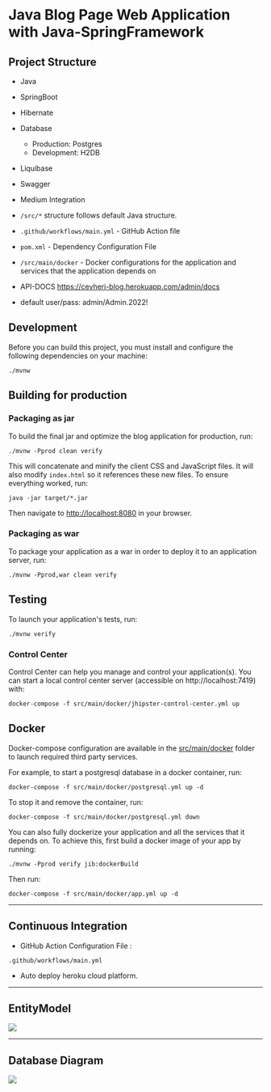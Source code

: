 # Java Blog Page Web Application with Java-SpringFramework



## Project Structure

- Java
- SpringBoot
- Hibernate
- Database
    - Production: Postgres
    - Development: H2DB
- Liquibase
- Swagger
- Medium Integration

- `/src/*` structure follows default Java structure.
- `.github/workflows/main.yml` - GitHub Action file
- `pom.xml` - Dependency Configuration File
- `/src/main/docker` - Docker configurations for the application and services that the application depends on
- API-DOCS https://cevheri-blog.herokuapp.com/admin/docs
- default user/pass: admin/Admin.2022!
## Development

Before you can build this project, you must install and configure the following dependencies on your machine:

```
./mvnw
```

## Building for production

### Packaging as jar

To build the final jar and optimize the blog application for production, run:

```
./mvnw -Pprod clean verify
```

This will concatenate and minify the client CSS and JavaScript files. It will also modify `index.html` so it references these new files.
To ensure everything worked, run:

```
java -jar target/*.jar
```

Then navigate to [http://localhost:8080](http://localhost:8080) in your browser.


### Packaging as war

To package your application as a war in order to deploy it to an application server, run:

```
./mvnw -Pprod,war clean verify
```

## Testing

To launch your application's tests, run:

```
./mvnw verify
```

### Control Center

Control Center can help you manage and control your application(s). You can start a local control center server (accessible on http://localhost:7419) with:

```
docker-compose -f src/main/docker/jhipster-control-center.yml up
```

## Docker

Docker-compose configuration are available in the [src/main/docker](src/main/docker) folder to launch required third party services.

For example, to start a postgresql database in a docker container, run:

```
docker-compose -f src/main/docker/postgresql.yml up -d
```

To stop it and remove the container, run:

```
docker-compose -f src/main/docker/postgresql.yml down
```

You can also fully dockerize your application and all the services that it depends on.
To achieve this, first build a docker image of your app by running:

```
./mvnw -Pprod verify jib:dockerBuild
```

Then run:

```
docker-compose -f src/main/docker/app.yml up -d
```

---
## Continuous Integration
- GitHub Action Configuration File :

```.github/workflows/main.yml```

- Auto deploy heroku cloud platform.

---
## EntityModel
![](entity-model.png)

---

## Database Diagram
![](database-diagram.png)

